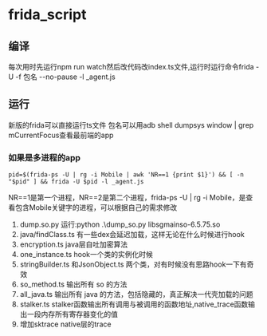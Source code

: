 # frida_script

## 编译
每次用时先运行npm run watch然后改代码改index.ts文件,运行时运行命令frida -U -f 包名 --no-pause -l _agent.js

## 运行
新版的frida可以直接运行ts文件
包名可以用adb shell dumpsys window | grep mCurrentFocus查看最前端的app

### 如果是多进程的app
```shell
pid=$(frida-ps -U | rg -i Mobile | awk 'NR==1 {print $1}') && [ -n "$pid" ] && frida -U $pid -l _agent.js
```
NR==1是第一个进程，NR==2是第二个进程，frida-ps -U | rg -i Mobile，是查看包含Mobile关键字的进程，可以根据自己的需求修改

1. dump.so.py 运行:python .\dump_so.py libsgmainso-6.5.75.so
2. java/findClass.ts 有一些dex会延迟加载，这样无论在什么时候进行hook
3. encryption.ts java层自吐加密算法
4. one_instance.ts hook一个类的实例化时候
5. stringBuilder.ts 和JsonObject.ts 两个类，对有时候没有思路hook一下有奇效
6. so_method.ts 输出所有 so 的方法
7. all_java.ts 输出所有 java 的方法，包括隐藏的，真正解决一代壳加载的问题
8. stalker.ts stalker函数输出所有调用与被调用的函数地址,native_trace函数输出一段内存所有寄存器变化的值
9. 增加sktrace native层的trace